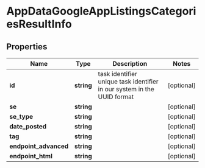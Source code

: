 # AppDataGoogleAppListingsCategoriesResultInfo

## Properties

| Name | Type | Description | Notes |
|------------ | ------------- | ------------- | -------------|
**id** | **string** | task identifier<br>unique task identifier in our system in the UUID format |[optional]|
**se** | **string** |  |[optional]|
**se_type** | **string** |  |[optional]|
**date_posted** | **string** |  |[optional]|
**tag** | **string** |  |[optional]|
**endpoint_advanced** | **string** |  |[optional]|
**endpoint_html** | **string** |  |[optional]|